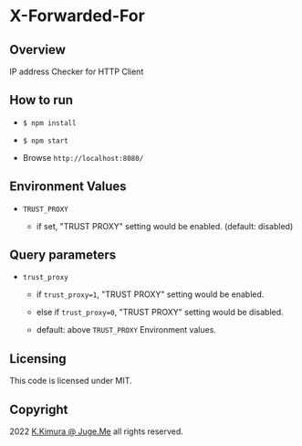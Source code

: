 # X-Forwarded-For


## Overview

IP address Checker for HTTP Client


## How to run

- `$ npm install`

- `$ npm start`

- Browse `http://localhost:8080/`


## Environment Values

- `TRUST_PROXY`

  - if set, "TRUST PROXY" setting would be enabled. (default: disabled)


## Query parameters

- `trust_proxy`

  - if `trust_proxy=1`, "TRUST PROXY" setting would be enabled.

  - else if `trust_proxy=0`, "TRUST PROXY" setting would be disabled.

  - default: above `TRUST_PROXY` Environment values.


## Licensing

This code is licensed under MIT.


## Copyright

2022  [K.Kimura @ Juge.Me](https://github.com/dotnsf) all rights reserved.
